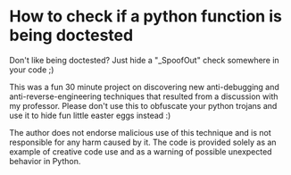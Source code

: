 # How to check if a python function is being doctested

Don't like being doctested? Just hide a "_SpoofOut" check somewhere in your code ;)

This was a fun 30 minute project on discovering new anti-debugging and anti-reverse-engineering techniques that resulted from a discussion  with my professor. Please don't use this to obfuscate your python trojans and use it to hide fun little easter eggs instead :)

The author does not endorse malicious use of this technique and is not responsible for any harm caused by it. The code is provided solely as an example of creative code use and as a warning of possible unexpected behavior in Python.